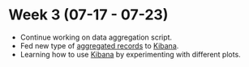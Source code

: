 # Week 3 (07-17 - 07-23)

*   Continue working on data aggregation script.
*   Fed new type of [aggregated records](https://github.com/justinasr/CMSSpark/wiki/Data-collection-and-aggregation#output-records) to [Kibana](https://monit-kibana.cern.ch).
*   Learning how to use [Kibana](https://monit-kibana.cern.ch) by experimenting with different plots.
